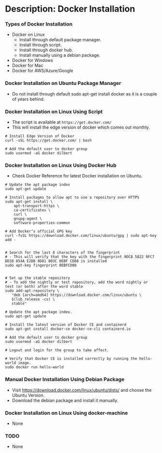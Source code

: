 # Description: Docker Installation

### Types of Docker Installation
* Docker on Linux
    - Install through default package manager.
    - Install through script.
    - Install through docker hub.
    - Install manually using a debian package.
* Docker for Windows
* Docker for Mac
* Docker for AWS/Azure/Google

### Docker Installation on Ubuntu Package Manager
* Do not install through default sudo apt-get install docker as it is a couple of years behind.

### Docker Installation on Linux Using Script
* The script is available at `https://get.docker.com/`
* This will install the edge version of docker which comes out monthly.
```
# Install Edge Version of Docker
curl -sSL https://get.docker.com/ | bash

# Add the default user to docker group
sudo usermod -aG docker dilbert
```

### Docker Installation on Linux Using Docker Hub
* Check Docker Reference for latest Docker installation on Ubuntu.
```
# Update the apt package index
sudo apt-get update

# Install packages to allow apt to use a repository over HTTPS
sudo apt-get install \
    apt-transport-https \
    ca-certificates \
    curl \
    gnupg-agent \
    software-properties-common
    
# Add Docker’s official GPG key
curl -fsSL https://download.docker.com/linux/ubuntu/gpg | sudo apt-key add -


# Search for the last 8 characters of the fingerprint
# - This will verify that the key with the fingerprint 9DC8 5822 9FC7 DD38 854A E2D8 8D81 803C 0EBF CD88 is installed
sudo apt-key fingerprint 0EBFCD88


# Set up the stable repository
# - To add the nightly or test repository, add the word nightly or test (or both) after the word stable
sudo add-apt-repository \
   "deb [arch=amd64] https://download.docker.com/linux/ubuntu \
   $(lsb_release -cs) \
   stable"

# Update the apt package index.
sudo apt-get update

# Install the latest version of Docker CE and containerd
sudo apt-get install docker-ce docker-ce-cli containerd.io

# Add the default user to docker group
sudo usermod -aG docker dilbert

# Logout and login for the group to take affect.

# Verify that Docker CE is installed correctly by running the hello-world image.
sudo docker run hello-world
```

### Manual Docker Installation Using Debian Package
* Visit https://download.docker.com/linux/ubuntu/dists/ and choose the Ubuntu Version.
* Download the debian package and install it manually.

### Docker Installation on Linux Using docker-machine
* None

### TODO
* None
